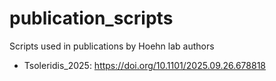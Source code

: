 # publication_scripts
Scripts used in publications by Hoehn lab authors

- Tsoleridis_2025: https://doi.org/10.1101/2025.09.26.678818 

